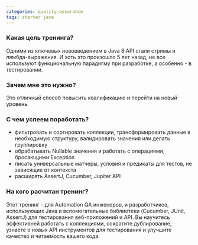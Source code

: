 ```yaml
---
categories: quality-assurance
tags: starter java
---
```

### Какая цель тренинга?
Одними из ключевых нововведением в Java 8 API стали стримы и лямбда-выражения. И хоть это произошло 5 лет назад, не все используют функциональную парадигму при разработке, а особенно - в тестировании.

### Зачем мне это нужно?
Это отличный способ повысить квалификацию и перейти на новый уровень. 

### С чем успеем поработать?
- фильтровать и сортировать коллекции, трансформировать данные в необходимую структуру, валидировать значения или делать группировку
- обрабатывать Nullable значения и работать с операциями, бросающими Exception
- писать универсальные матчеры, условия и предикаты для тестов, не зависящие от контекста
- расширять AssertJ, Cucumber, Jupiter API

### На кого расчитан тренинг?
Этот тренинг - для Automation QA инженеров, и разработчиков, использующих Java и вспомогательные библиотеки (Cucumber, JUnit, AssertJ) для тестирования веб-приложений и API. Вы научитесь эффективней работать с коллекциями, сократите дублирование, узнаете о новых API инструментов для тестирования и улучшите качество и читаемость вашего кода. 
